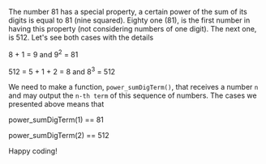 The number 81 has a special property, a certain power of the sum of its digits is equal to 81 (nine squared). Eighty one (81), is the first number in having this property (not considering numbers of one digit). 
The next one, is 512.
Let's see both cases with the details

8 + 1 = 9 and 9<sup>2</sup> = 81

512 = 5 + 1 + 2 = 8 and 8<sup>3</sup> = 512

We need to make a function, ```power_sumDigTerm()```, that receives a number ```n``` and may output the ```n-th term``` of this sequence of numbers.
The cases we presented above means that

power_sumDigTerm(1) == 81

power_sumDigTerm(2) == 512


Happy coding!